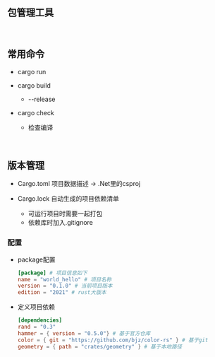 ## 包管理工具

‍

## 常用命令

* cargo run
* cargo build

  *  --release
* cargo check

  * 检查编译

‍

## 版本管理

* Cargo.toml 项目数据描述 -> .Net里的csproj
* Cargo.lock 自动生成的项目依赖清单

  * 可运行项目时需要一起打包
  * 依赖库时加入.gitignore

### 配置

* package配置

  ```Toml
  [package] # 项目信息如下
  name = "world_hello" # 项目名称
  version = "0.1.0" # 当前项目版本
  edition = "2021" # rust大版本
  ```

* 定义项目依赖

  ```Toml
  [dependencies]
  rand = "0.3"
  hammer = { version = "0.5.0"} # 基于官方仓库
  color = { git = "https://github.com/bjz/color-rs" } # 基于git
  geometry = { path = "crates/geometry" } # 基于本地路径
  ```

‍
